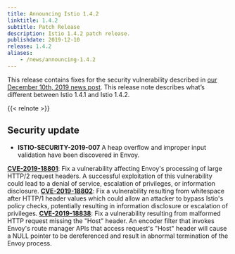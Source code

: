 ```yaml
---
title: Announcing Istio 1.4.2
linktitle: 1.4.2
subtitle: Patch Release
description: Istio 1.4.2 patch release.
publishdate: 2019-12-10
release: 1.4.2
aliases:
    - /news/announcing-1.4.2
---
```


This release contains fixes for the security vulnerability described in [our December 10th, 2019 news post](/pt-br/news/security/istio-security-2019-007). This release note describes what’s different between Istio 1.4.1 and Istio 1.4.2.

{{< relnote >}}

## Security update

- **ISTIO-SECURITY-2019-007** A heap overflow and improper input validation have been discovered in Envoy.

__[CVE-2019-18801](https://cve.mitre.org/cgi-bin/cvename.cgi?name=CVE-2019-18801)__: Fix a vulnerability affecting Envoy's processing of large HTTP/2 request headers.  A successful exploitation of this vulnerability could lead to a denial of service, escalation of privileges, or information disclosure.
__[CVE-2019-18802](https://cve.mitre.org/cgi-bin/cvename.cgi?name=CVE-2019-18802)__: Fix a vulnerability resulting from whitespace after HTTP/1 header values which could allow an attacker to bypass Istio's policy checks, potentially resulting in information disclosure or escalation of privileges.
__[CVE-2019-18838](https://cve.mitre.org/cgi-bin/cvename.cgi?name=CVE-2019-18838)__: Fix a vulnerability resulting from malformed HTTP request missing the "Host" header. An encoder filter that invokes Envoy's route manager APIs that access request's "Host" header will cause a NULL pointer to be dereferenced and result in abnormal termination of the Envoy process.
